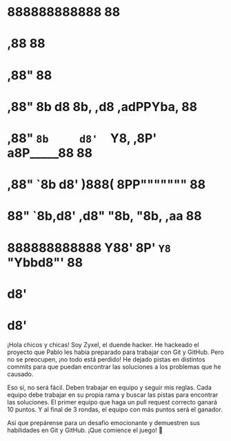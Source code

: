 # 888888888888                                88  
#          ,88                                88  
#        ,88"                                 88  
#      ,88" 8b       d8 8b,     ,d8 ,adPPYba, 88  
#    ,88"   `8b     d8'  `Y8, ,8P' a8P_____88 88  
#  ,88"      `8b   d8'     )888(   8PP""""""" 88  
# 88"         `8b,d8'    ,d8" "8b, "8b,   ,aa 88  
# 888888888888  Y88'    8P'     `Y8 `"Ybbd8"' 88  
#               d8'                               
#              d8'                                 
                                                                                      
¡Hola chicos y chicas! Soy Zyxel, el duende hacker. He hackeado el proyecto que Pablo les había preparado para trabajar con Git y GitHub. Pero no se preocupen, ¡no todo está perdido! He dejado pistas en distintos commits para que puedan encontrar las soluciones a los problemas que he causado.

Eso sí, no será fácil. Deben trabajar en equipo y seguir mis reglas. Cada equipo debe trabajar en su propia rama y buscar las pistas para encontrar las soluciones. El primer equipo que haga un pull request correcto ganará 10 puntos. Y al final de 3 rondas, el equipo con más puntos será el ganador.

Así que prepárense para un desafío emocionante y demuestren sus habilidades en Git y GitHub. ¡Que comience el juego! 🚀